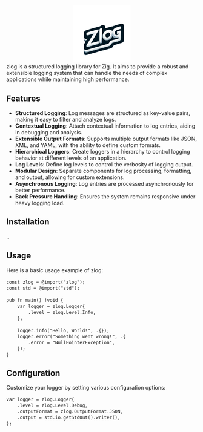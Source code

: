 <div align="center">
   <img src="logo.png" width="30%" height="30%" alt="zlog logo" title="zlog logo">
</div>
zlog is a structured logging library for Zig. It aims to provide a robust and extensible logging system that can handle the needs of complex applications while maintaining high performance.

## Features

- **Structured Logging**: Log messages are structured as key-value pairs, making it easy to filter and analyze logs.
- **Contextual Logging**: Attach contextual information to log entries, aiding in debugging and analysis.
- **Extensible Output Formats**: Supports multiple output formats like JSON, XML, and YAML, with the ability to define custom formats.
- **Hierarchical Loggers**: Create loggers in a hierarchy to control logging behavior at different levels of an application.
- **Log Levels**: Define log levels to control the verbosity of logging output.
- **Modular Design**: Separate components for log processing, formatting, and output, allowing for custom extensions.
- **Asynchronous Logging**: Log entries are processed asynchronously for better performance.
- **Back Pressure Handling**: Ensures the system remains responsive under heavy logging load.

## Installation

..

## Usage
Here is a basic usage example of zlog:
```zig
const zlog = @import("zlog");
const std = @import("std");

pub fn main() !void {
    var logger = zlog.Logger{
        .level = zlog.Level.Info,
    };

    logger.info("Hello, World!", .{});
    logger.error("Something went wrong!", .{
        .error = "NullPointerException",
    });
}
```

## Configuration
Customize your logger by setting various configuration options:
```zig
var logger = zlog.Logger{
    .level = zlog.Level.Debug,
    .outputFormat = zlog.OutputFormat.JSON,
    .output = std.io.getStdOut().writer(),
};
```

